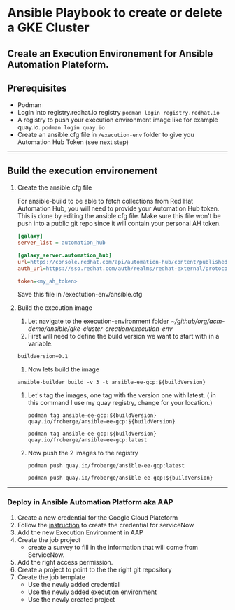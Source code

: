 # Ansible Playbook to create or delete a GKE Cluster


## Create an Execution Environement for Ansible Automation Plateform.

## Prerequisites

* Podman
* Login into registry.redhat.io registry `podman login registry.redhat.io`
* A registry to push your execution environment image like for example quay.io.  `podman login quay.io`
* Create an ansible.cfg file in `/execution-env` folder to give you Automation Hub Token (see next step)
---

## Build the execution environement 

1. Create the ansible.cfg file

    For ansible-build to be able to fetch collections from Red Hat Automation Hub, you will need to provide your Automation Hub token. This is done by editing the ansible.cfg file. Make sure this file won't be push into a public git repo since it will contain your personal AH token.

    ``` ini
    [galaxy]
    server_list = automation_hub

    [galaxy_server.automation_hub]
    url=https://console.redhat.com/api/automation-hub/content/published/
    auth_url=https://sso.redhat.com/auth/realms/redhat-external/protocol/openid-connect/token

    token=<my_ah_token>
    ```

    Save this file in /exectution-env/ansible.cfg

2. Build the execution image

    1. Let navigate to the execution-environment folder
    _~/github/org/acm-demo/ansible/gke-cluster-creation/execution-env_
    1. First will need to define the build version we want to start with in a variable.
    ```
    buildVersion=0.1
    ```

    1. Now lets build the image
    ```
    ansible-builder build -v 3 -t ansible-ee-gcp:${buildVersion}
    ```
    1. Let's tag the images, one tag with the version one with latest. ( in this command I use my quay registry, change for your location.)

        ```
        podman tag ansible-ee-gcp:${buildVersion} quay.io/froberge/ansible-ee-gcp:${buildVersion}
        ```
        ```
        podman tag ansible-ee-gcp:${buildVersion} quay.io/froberge/ansible-ee-gcp:latest
        ```

    1. Now push the 2 images to the registry
        ```
        podman push quay.io/froberge/ansible-ee-gcp:latest
        ```

        ```
        podman push quay.io/froberge/ansible-ee-gcp:${buildVersion}
        ```
---

### Deploy in Ansible Automation Platform aka AAP

1. Create a new credential for the Google Cloud Plateform
1. Follow the [instruction](../servicenow/README.md) to create the credential for serviceNow
1. Add the new Execution Environment in AAP
1. Create the job project
    * create a survey to fill in the information that will come from ServiceNow.
1. Add the right access permission.
1. Create a project to point to the the right git repository
1. Create the job template
    * Use the newly added credential
    * Use the newly added execution environment
    * Use the newly created project
